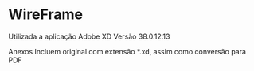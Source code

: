 # WireFrame

Utilizada a aplicação Adobe XD Versão 38.0.12.13

Anexos Incluem original com extensão *.xd, assim como conversão para PDF